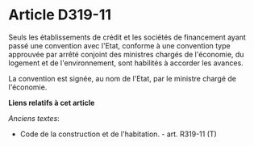 # Article D319-11

Seuls les établissements de crédit et les sociétés de financement  ayant passé une convention avec l'Etat, conforme à une
convention type approuvée par arrêté conjoint des ministres chargés de l'économie, du logement et de l'environnement, sont
habilités à accorder les avances. 

La convention est signée, au nom de l'Etat, par le ministre chargé de l'économie.

**Liens relatifs à cet article**

_Anciens textes_:

  - Code de la construction et de l'habitation. - art. R319-11 (T)
